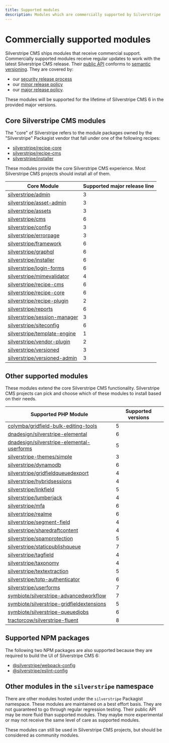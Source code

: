 ```yaml
---
title: Supported modules
description: Modules which are commercially supported by Silverstripe
---
```


# Commercially supported modules

Silverstripe CMS ships modules that receive commercial support. Commercially supported modules receive regular updates to work with the latest Silverstripe CMS release. Their [public API](/project_governance/public_api/) conforms to [semantic versioning](https://semver.org/). They are covered by:

- our [security release process](/contributing/managing_security_issues)
- our [minor release policy](minor_release_policy)
- our [major release policy](major_release_policy).

These modules will be supported for the lifetime of Silverstripe CMS 6 in the provided major versions.

## Core Silverstripe CMS modules

The "core" of Silverstripe refers to the module packages owned by the "Silverstripe" Packagist vendor that fall under one of the following recipes:

- [silverstripe/recipe-core](https://packagist.org/packages/silverstripe/recipe-core)
- [silverstripe/recipe-cms](https://packagist.org/packages/silverstripe/recipe-cms)
- [silverstripe/installer](https://packagist.org/packages/silverstripe/installer)

These modules provide the core Silverstripe CMS experience. Most Silverstripe CMS projects should install all of them.

Core Module | Supported major release line
-- | --
[silverstripe/admin](https://packagist.org/packages/silverstripe/admin) | 3
[silverstripe/asset-admin](https://packagist.org/packages/silverstripe/asset-admin) | 3
[silverstripe/assets](https://packagist.org/packages/silverstripe/assets) | 3
[silverstripe/cms](https://packagist.org/packages/silverstripe/cms) | 6
[silverstripe/config](https://packagist.org/packages/silverstripe/config) | 3
[silverstripe/errorpage](https://packagist.org/packages/silverstripe/errorpage) | 3
[silverstripe/framework](https://packagist.org/packages/silverstripe/framework) | 6
[silverstripe/graphql](https://packagist.org/packages/silverstripe/graphql) | 6
[silverstripe/installer](https://packagist.org/packages/silverstripe/installer) | 6
[silverstripe/login-forms](https://packagist.org/packages/silverstripe/login-forms) | 6
[silverstripe/mimevalidator](https://packagist.org/packages/silverstripe/mimevalidator) | 4
[silverstripe/recipe-cms](https://packagist.org/packages/silverstripe/recipe-cms) | 6
[silverstripe/recipe-core](https://packagist.org/packages/silverstripe/recipe-core) | 6
[silverstripe/recipe-plugin](https://packagist.org/packages/silverstripe/recipe-plugin) | 2
[silverstripe/reports](https://packagist.org/packages/silverstripe/reports) | 6
[silverstripe/session-manager](https://packagist.org/packages/silverstripe/session-manager) | 3
[silverstripe/siteconfig](https://packagist.org/packages/silverstripe/siteconfig) | 6
[silverstripe/template-engine](https://packagist.org/packages/silverstripe/template-engine) | 1
[silverstripe/vendor-plugin](https://packagist.org/packages/silverstripe/vendor-plugin) | 2
[silverstripe/versioned](https://packagist.org/packages/silverstripe/versioned) | 3
[silverstripe/versioned-admin](https://packagist.org/packages/silverstripe/versioned-admin) | 3

## Other supported modules

These modules extend the core Silverstripe CMS functionality. Silverstripe CMS projects can pick and choose which of these modules to install based on their needs.

Supported PHP Module | Supported versions
-- | --
[colymba/gridfield-bulk-editing-tools](https://packagist.org/packages/colymba/gridfield-bulk-editing-tools) | 5
[dnadesign/silverstripe-elemental](https://packagist.org/packages/dnadesign/silverstripe-elemental) | 6
[dnadesign/silverstripe-elemental-userforms](https://packagist.org/packages/dnadesign/silverstripe-elemental-userforms) | 5
[silverstripe-themes/simple](https://packagist.org/packages/silverstripe-themes/simple) | 3
[silverstripe/dynamodb](https://packagist.org/packages/silverstripe/dynamodb) | 6
[silverstripe/gridfieldqueuedexport](https://packagist.org/packages/silverstripe/gridfieldqueuedexport) | 4
[silverstripe/hybridsessions](https://packagist.org/packages/silverstripe/hybridsessions) | 4
[silverstripe/linkfield](https://packagist.org/packages/silverstripe/linkfield) | 5
[silverstripe/lumberjack](https://packagist.org/packages/silverstripe/lumberjack) | 4
[silverstripe/mfa](https://packagist.org/packages/silverstripe/mfa) | 6
[silverstripe/realme](https://packagist.org/packages/silverstripe/realme) | 6
[silverstripe/segment-field](https://packagist.org/packages/silverstripe/segment-field) | 4
[silverstripe/sharedraftcontent](https://packagist.org/packages/silverstripe/sharedraftcontent) | 4
[silverstripe/spamprotection](https://packagist.org/packages/silverstripe/spamprotection) | 5
[silverstripe/staticpublishqueue](https://packagist.org/packages/silverstripe/staticpublishqueue) | 7
[silverstripe/tagfield](https://packagist.org/packages/silverstripe/tagfield) | 4
[silverstripe/taxonomy](https://packagist.org/packages/silverstripe/taxonomy) | 4
[silverstripe/textextraction](https://packagist.org/packages/silverstripe/textextraction) | 5
[silverstripe/totp-authenticator](https://packagist.org/packages/silverstripe/totp-authenticator) | 6
[silverstripe/userforms](https://packagist.org/packages/silverstripe/userforms) | 7
[symbiote/silverstripe-advancedworkflow](https://packagist.org/packages/symbiote/silverstripe-advancedworkflow) | 7
[symbiote/silverstripe-gridfieldextensions](https://packagist.org/packages/symbiote/silverstripe-gridfieldextensions) | 5
[symbiote/silverstripe-queuedjobs](https://packagist.org/packages/symbiote/silverstripe-queuedjobs) | 6
[tractorcow/silverstripe-fluent](https://packagist.org/packages/tractorcow/silverstripe-fluent) | 8

## Supported NPM packages

The following two NPM packages are also supported because they are required to build the UI of Silverstripe CMS 6:

- [@silverstripe/webpack-config](https://www.npmjs.com/package/@silverstripe/webpack-config)
- [@silverstripe/eslint-config](https://www.npmjs.com/package/@silverstripe/eslint-config)

## Other modules in the `silverstripe` namespace

There are other modules hosted under the `silverstripe` Packagist namespace. These modules are maintained on a best effort basis. They are not guaranteed to go through regular regression testing. Their public API may be more fluid than supported modules. They maybe more experimental or may not receive the same level of care as supported modules.

These modules can still be used in Silverstripe CMS projects, but should be considered as community modules.
